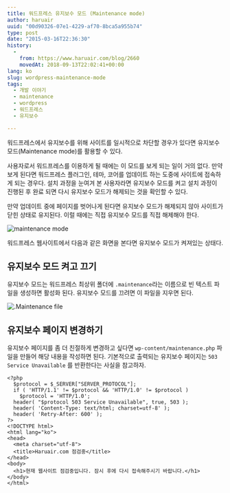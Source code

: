 ```yaml
---
title: 워드프레스 유지보수 모드 (Maintenance mode)
author: haruair
uuid: "00d90326-07e1-4229-af70-8bca5a955b74"
type: post
date: "2015-03-16T22:36:30"
history:
  - 
    from: https://www.haruair.com/blog/2660
    movedAt: 2018-09-13T22:02:41+00:00
lang: ko
slug: wordpress-maintenance-mode
tags:
  - 개발 이야기
  - maintenance
  - wordpress
  - 워드프레스
  - 유지보수

---
```

워드프레스에서 유지보수를 위해 사이트를 일시적으로 차단할 경우가 있다면 유지보수 모드(Maintenance mode)를 활용할 수 있다.

사용자로서 워드프레스를 이용하게 될 때에는 이 모드를 보게 되는 일이 거의 없다. 만약 보게 된다면 워드프레스 플러그인, 테마, 코어를 업데이트 하는 도중에 사이트에 접속하게 되는 경우다. 설치 과정을 눈여겨 본 사용자라면 유지보수 모드를 켜고 설치 과정이 진행된 후 완료 되면 다시 유지보수 모드가 해제되는 것을 확인할 수 있다.

만약 업데이트 중에 페이지를 벗어나게 된다면 유지보수 모드가 해제되지 않아 사이트가 닫힌 상태로 유지된다. 이럴 때에는 직접 유지보수 모드를 직접 해제해야 한다.

<img src="https://live.staticflickr.com/7639/16812310856_69276d5fb2_o.png?w=660&#038;ssl=1" alt="maintenance mode" class="aligncenter" data-recalc-dims="1" />

워드프레스 웹사이트에서 다음과 같은 화면을 본다면 유지보수 모드가 켜져있는 상태다.

## 유지보수 모드 켜고 끄기

유지보수 모드는 워드프레스 최상위 폴더에 `.maintenance`라는 이름으로 빈 텍스트 파일을 생성하면 활성화 된다. 유지보수 모드를 끄려면 이 파일을 지우면 된다.

<img src="https://live.staticflickr.com/7628/16812306596_71c7bb2dc0_o.png?w=660&#038;ssl=1" alt=".Maintenance file" class="aligncenter" data-recalc-dims="1" />

## 유지보수 페이지 변경하기

유지보수 페이지를 좀 더 친절하게 변경하고 싶다면 `wp-content/maintenance.php` 파일을 만들어 해당 내용을 작성하면 된다. 기본적으로 출력되는 유지보수 페이지는 `503 Service Unavailable` 를 반환한다는 사실을 참고하자.

    <?php
      $protocol = $_SERVER["SERVER_PROTOCOL"];
      if ( 'HTTP/1.1' != $protocol && 'HTTP/1.0' != $protocol )
        $protocol = 'HTTP/1.0';
      header( "$protocol 503 Service Unavailable", true, 503 );
      header( 'Content-Type: text/html; charset=utf-8' );
      header( 'Retry-After: 600' );
    ?>
    <!DOCTYPE html>
    <html lang="ko">
    <head>
      <meta charset="utf-8">
      <title>Haruair.com 점검중</title>
    </head>
    <body>
      <h1>현재 웹사이트 점검중입니다. 잠시 후에 다시 접속해주시기 바랍니다.</h1>
    </body>
    </html>